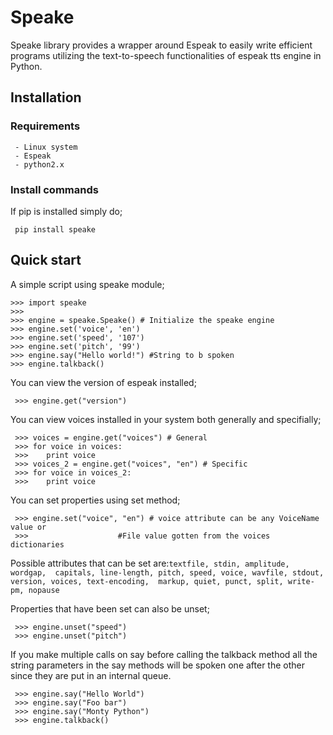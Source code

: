 # Speake

Speake library provides a wrapper around Espeak to easily
write efficient programs utilizing the text-to-speech functionalities
of espeak tts engine in Python.

## Installation

### Requirements
```
 - Linux system
 - Espeak
 - python2.x
```
### Install commands
If pip is installed simply do;
````
 pip install speake
````


## Quick start
A simple script using speake module;

````
>>> import speake
>>> 
>>> engine = speake.Speake() # Initialize the speake engine
>>> engine.set('voice', 'en')
>>> engine.set('speed', '107')
>>> engine.set('pitch', '99')
>>> engine.say("Hello world!") #String to b spoken
>>> engine.talkback()
````

You can view the version of espeak installed;

````
 >>> engine.get("version")
````

You  can view voices installed in your system both generally and specifially;

````
 >>> voices = engine.get("voices") # General
 >>> for voice in voices:
 >>>	print voice 
 >>> voices_2 = engine.get("voices", "en") # Specific
 >>> for voice in voices_2:
 >>>	print voice
 ````

 You can set properties using set method;

````
 >>> engine.set("voice", "en") # voice attribute can be any VoiceName value or 
 >>>					#File value gotten from the voices dictionaries
````
    
Possible attributes that can be set are:```textfile, stdin, amplitude, wordgap, 
capitals, line-length, pitch, speed, voice, wavfile, stdout, version, voices, text-encoding, 
markup, quiet, punct, split, write-pm, nopause```

Properties that have been set can also be unset;

````
 >>> engine.unset("speed")
 >>> engine.unset("pitch")
````
If you make multiple calls on say before calling the talkback method all the string parameters in
the say methods will be spoken one after the other since they are put in an internal queue.

````
 >>> engine.say("Hello World")
 >>> engine.say("Foo bar")
 >>> engine.say("Monty Python")
 >>> engine.talkback()
````
